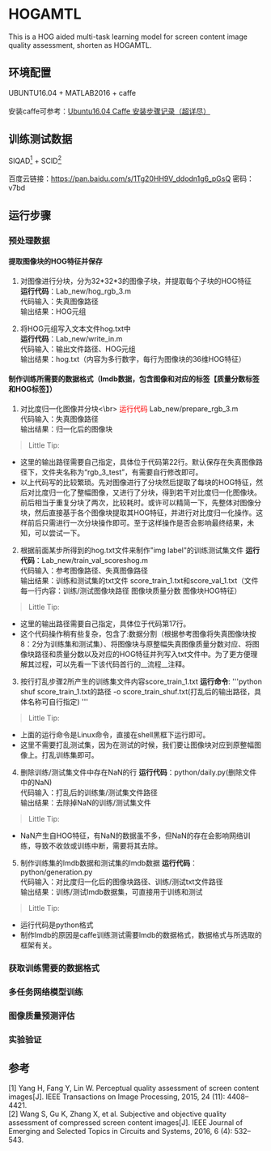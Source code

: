 # HOGAMTL
This is a HOG aided multi-task learning model for screen content image quality assessment, shorten as HOGAMTL.
## 环境配置
UBUNTU16.04 + MATLAB2016 + caffe</br>
</br>
安装caffe可参考：[Ubuntu16.04 Caffe 安装步骤记录（超详尽）](https://blog.csdn.net/yhaolpz/article/details/71375762)
## 训练测试数据
SIQAD[<sup>1</sup>](#SIQAD) + SCID[<sup>2</sup>](#SCID)</br>
</br>
百度云链接：https://pan.baidu.com/s/1Tg20HH9V_ddodn1g6_pGsQ
密码：v7bd
## 运行步骤
### 预处理数据
#### 提取图像块的HOG特征并保存

1. 对图像进行分块，分为32\*32\*3的图像子块，并提取每个子块的HOG特征</br>
__运行代码__：Lab_new/hog_rgb_3.m</br>
代码输入：失真图像路径</br>
输出结果：HOG元组

2. 将HOG元组写入文本文件hog.txt中</br>
__运行代码__：Lab_new/write_in.m</br>
代码输入：输出文件路径、HOG元组</br>
输出结果：hog.txt（内容为多行数字，每行为图像块的36维HOG特征）

#### 制作训练所需要的数据格式（lmdb数据，包含图像和对应的标签【质量分数标签和HOG标签】）

1. 对比度归一化图像并分块<\br>
<font color=red>运行代码</font> Lab_new/prepare_rgb_3.m</br>
代码输入：失真图像路径</br>
输出结果：归一化后的图像块</br>

>Little Tip:
+ 这里的输出路径需要自己指定，具体位于代码第22行。默认保存在失真图像路径下，文件夹名称为“rgb_3_test”，有需要自行修改即可。
+ 以上代码写的比较繁琐。先对图像进行了分块然后提取了每块的HOG特征，然后对比度归一化了整幅图像，又进行了分块，得到若干对比度归一化图像块。前后相当于重复分块了两次，比较耗时。或许可以精简一下，先整体对图像分块，然后直接基于各个图像块提取其HOG特征，并进行对比度归一化操作。这样前后只需进行一次分块操作即可。至于这样操作是否会影响最终结果，未知，可以尝试一下。

2. 根据前面某步所得到的hog.txt文件来制作"img label"的训练测试集文件
__运行代码__：Lab_new/train_val_scoreshog.m</br>
代码输入：参考图像路径、失真图像路径</br>
输出结果：训练和测试集的txt文件 score_train_1.txt和score_val_1.txt（文件每一行内容：训练/测试图像块路径 图像块质量分数 图像块HOG特征）

>Little Tip:
+ 这里的输出路径需要自己指定，具体位于代码第17行。
+ 这个代码操作稍有些复杂，包含了:数据分割（根据参考图像将失真图像块按8：2分为训练集和测试集）、将图像块与原整幅失真图像质量分数对应、将图像块路径和质量分数以及对应的HOG特征并列写入txt文件中。为了更方便理解其过程，可以先看一下该代码首行的__流程__注释。

3. 按行打乱步骤2所产生的训练集文件内容score_train_1.txt
__运行命令__: 
'''python
shuf score_train_1.txt的路径 -o score_train_shuf.txt(打乱后的输出路径，具体名称可自行指定)
'''

>Little Tip:
+ 上面的运行命令是Linux命令，直接在shell黑框下运行即可。
+ 这里不需要打乱测试集，因为在测试的时候，我们要让图像块对应到原整幅图像上。打乱训练集即可。

4. 删除训练/测试集文件中存在NaN的行
__运行代码__：python/daily.py(删除文件中的NaN)</br>
代码输入：打乱后的训练集/测试集文件路径</br>
输出结果：去除掉NaN的训练/测试集文件</br>

>Little Tip:
+ NaN产生自HOG特征，有NaN的数据虽不多，但NaN的存在会影响网络训练，导致不收敛或训练中断，需要将其去除。

5. 制作训练集的lmdb数据和测试集的lmdb数据
__运行代码__：python/generation.py</br>
代码输入：对比度归一化后的图像块路径、训练/测试txt文件路径</br>
输出结果：训练/测试lmdb数据集，可直接用于训练和测试
>Little Tip:
+ 运行代码是python格式
+ 制作lmdb的原因是caffe训练测试需要lmdb的数据格式，数据格式与所选取的框架有关。

### 获取训练需要的数据格式
### 多任务网络模型训练
### 图像质量预测评估
### 实验验证
## 参考
<div id="SIQAD"></div>
[1] Yang H, Fang Y, Lin W. Perceptual quality assessment of screen content images[J]. IEEE Transactions on Image Processing, 2015, 24 (11): 4408–4421.
<div id="SCID"></div>
[2] Wang S, Gu K, Zhang X, et al. Subjective and objective quality assessment of compressed screen content images[J]. IEEE Journal of Emerging and Selected Topics in Circuits and Systems, 2016, 6 (4): 532–543.


